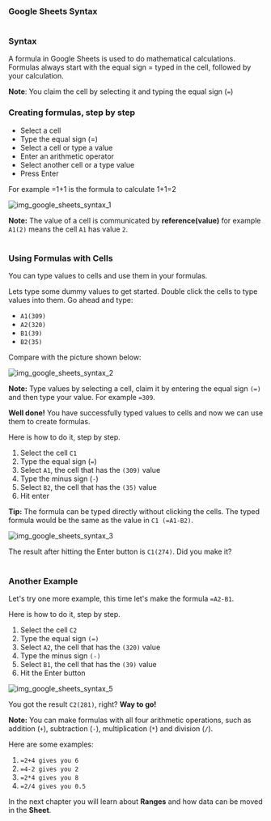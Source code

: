 ### Google Sheets Syntax
#
### Syntax

A formula in Google Sheets is used to do mathematical calculations. Formulas always start with the equal sign = typed in the cell, followed by your calculation.

**Note**: You claim the cell by selecting it and typing the equal sign (`=`)


### Creating formulas, step by step

- Select a cell
- Type the equal sign (=)
- Select a cell or type a value
- Enter an arithmetic operator
- Select another cell or a type value
- Press Enter


For example =1+1 is the formula to calculate 1+1=2

![img_google_sheets_syntax_1](https://user-images.githubusercontent.com/47166768/191907849-854e7604-b3c3-414e-8a1a-80bceb56ead4.png)

**Note:** The value of a cell is communicated by **reference(value)** for example `A1(2)` means the cell `A1` has value `2`.


#

### Using Formulas with Cells

You can type values to cells and use them in your formulas.

Lets type some dummy values to get started. Double click the cells to type values into them. Go ahead and type:

- `A1(309)`
- `A2(320)`
- `B1(39)`
- `B2(35)`


Compare with the picture shown below:

![img_google_sheets_syntax_2](https://user-images.githubusercontent.com/47166768/191908517-748d2e7e-3c2c-4d34-afaf-e07d216bc0cc.png)

**Note:** Type values by selecting a cell, claim it by entering the equal sign `(=)` and then type your value. For example `=309`.



**Well done!** You have successfully typed values to cells and now we can use them to create formulas.

Here is how to do it, step by step.

1. Select the cell `C1`
2. Type the equal sign (`=`)
3. Select `A1`, the cell that has the `(309)` value
4. Type the minus sign (`-`)
5. Select `B2`, the cell that has the `(35)` value
6. Hit enter

**Tip:** The formula can be typed directly without clicking the cells. The typed formula would be the same as the value in `C1 (=A1-B2)`.

![img_google_sheets_syntax_3](https://user-images.githubusercontent.com/47166768/191909263-930e4acd-017e-42d3-a510-d9bd4234ecba.png)


The result after hitting the Enter button is `C1(274)`. Did you make it?



#
#

### Another Example

Let's try one more example, this time let's make the formula `=A2-B1`.

Here is how to do it, step by step.

1. Select the cell `C2`
2. Type the equal sign `(=)`
3. Select `A2`, the cell that has the `(320)` value
4. Type the minus sign `(-)`
5. Select `B1`, the cell that has the `(39)` value
6. Hit the Enter button


![img_google_sheets_syntax_5](https://user-images.githubusercontent.com/47166768/191909755-ea05d7ad-b2f9-4dd4-b31a-bcd2f1307be5.png)




You got the result `C2(281)`, right? **Way to go!**

**Note:** You can make formulas with all four arithmetic operations, such as addition (`+`), subtraction (`-`), multiplication (`*`) and division (`/`).

Here are some examples:

1. `=2+4 gives you 6`
2. `=4-2 gives you 2`
3. `=2*4 gives you 8`
4. `=2/4 gives you 0.5`



In the next chapter you will learn about **Ranges** and how data can be moved in the **Sheet**.
